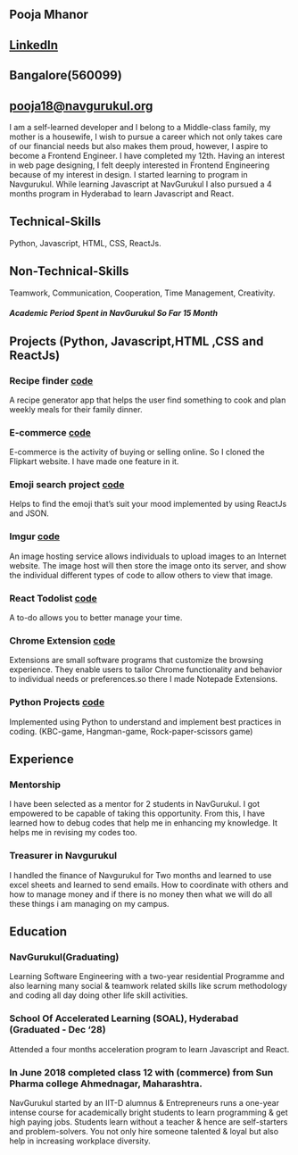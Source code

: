 ## Pooja Mhanor                                                                              
## [LinkedIn](https://www.linkedin.com/in/pooja-mahanor-9a0021182/)
## Bangalore(560099)
## pooja18@navgurukul.org
I am a self-learned developer and I belong to a Middle-class family, my mother is a housewife, I wish to pursue a career which not only takes care of our financial needs but also makes them proud, however, I aspire to become a Frontend Engineer. I have completed my 12th. Having an interest in web page designing, I felt deeply interested in Frontend Engineering because of my interest in design. I started learning to program in Navgurukul. While learning Javascript at NavGurukul I also pursued a 4 months program in Hyderabad to learn Javascript and React.
## Technical-Skills
Python, Javascript, HTML, CSS, ReactJs.
## Non-Technical-Skills
Teamwork, Communication, Cooperation, Time Management, Creativity.

##### Academic Period Spent in **NavGurukul** So Far   **15 Month**

## Projects (Python, Javascript,HTML ,CSS and ReactJs)
### Recipe finder [code](https://github.com/mahanor123/Recat-recipe-finder)
A recipe generator app that helps the user find something to cook and plan weekly meals for their family dinner.
### E-commerce [code](https://github.com/mahanor123/E_commerce)
E-commerce is the activity of buying or selling online. So I cloned the Flipkart website. I have made one feature in it.
### Emoji search project [code](https://github.com/mahanor123/emoji-search-react-filter)
Helps to find the emoji that’s suit your mood implemented by using ReactJs and JSON. 
### Imgur [code](https://github.com/mahanor123/imgur)
An image hosting service allows individuals to upload images to an Internet website. The image host will then store the image onto its server, and show the individual different types of code to allow others to view that image.
### React Todolist [code](https://github.com/mahanor123/React_todolist)
A to-do allows you to better manage your time.
### Chrome Extension [code](https://github.com/exponentsoftware/Milestone5--ChromeExtension)
Extensions are small software programs that customize the browsing experience. They enable users to tailor Chrome functionality and behavior to individual needs or preferences.so there I made Notepade  Extensions.
### Python Projects [code](https://github.com/mahanor123/python_small_project)
Implemented using Python to understand and implement best practices in coding. (KBC-game, Hangman-game, Rock-paper-scissors game)


## Experience
### Mentorship
I have been selected as a mentor for 2 students in NavGurukul. I got empowered to be capable of taking this opportunity. From this, I have learned how to debug codes that help me in enhancing my knowledge. It helps me in revising my codes too.
### Treasurer in Navgurukul
I handled the finance of Navgurukul for Two months and learned to use excel sheets and learned to send emails. How to coordinate with others and how to manage money and if there is no money then what we will do all these things i am managing on my campus.

## Education
### NavGurukul(Graduating)
Learning Software Engineering with a two-year residential Programme and also learning many social & teamwork related skills like scrum methodology and coding all day doing other life skill activities.

### School Of Accelerated Learning (SOAL), Hyderabad (Graduated - Dec ‘28)
Attended a four months acceleration program to learn Javascript and React.

### In June 2018 completed class 12 with (commerce) from Sun Pharma college Ahmednagar, Maharashtra.

NavGurukul started by an IIT-D alumnus & Entrepreneurs runs a one-year intense course for academically bright students to learn programming & get high paying jobs. Students learn without a teacher & hence are self-starters and problem-solvers. You not only hire someone talented & loyal but also help in increasing workplace diversity.

